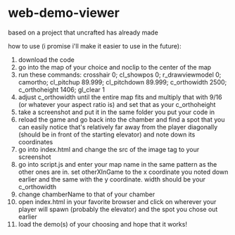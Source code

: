 # web-demo-viewer

based on a project that uncrafted has already made

how to use (i promise i'll make it easier to use in the future):
1. download the code
2. go into the map of your choice and noclip to the center of the map
3. run these commands: crosshair 0; cl_showpos 0; r_drawviewmodel 0; camortho; cl_pitchup 89.999; cl_pitchdown 89.999; c_orthowidth 2500; c_orthoheight 1406; gl_clear 1
4. adjust c_orthowidth until the entire map fits and multiply that with 9/16 (or whatever your aspect ratio is) and set that as your c_orthoheight
5. take a screenshot and put it in the same folder you put your code in
6. reload the game and go back into the chamber and find a spot that you can easily notice that's relatively far away from the player diagonally (should be in front of the starting elevator) and note down its coordinates 
7. go into index.html and change the src of the image tag to your screenshot
8. go into script.js and enter your map name in the same pattern as the other ones are in. set otherXInGame to the x coordinate you noted down earlier and the same with the y coordinate. width should be your c_orthowidth
9. change chamberName to that of your chamber
10. open index.html in your favorite browser and click on wherever your player will spawn (probably the elevator) and the spot you chose out earlier
11. load the demo(s) of your choosing and hope that it works!
